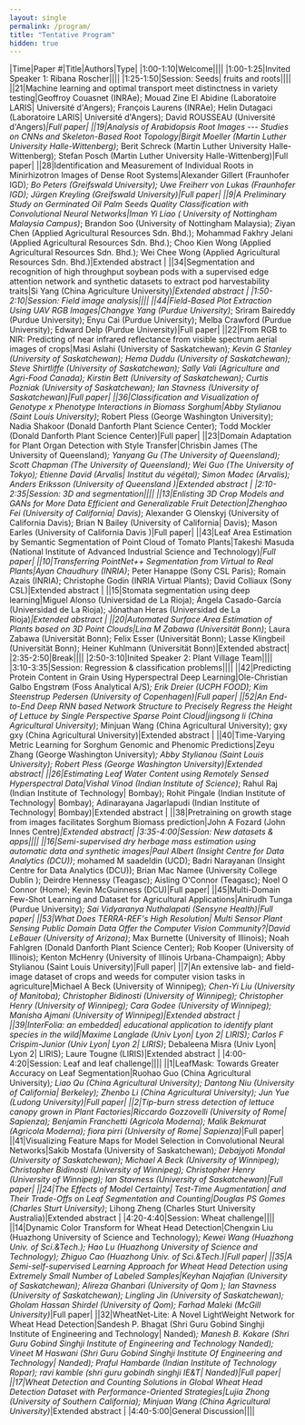 ```yaml
---
layout: single
permalink: /program/
title: "Tentative Program"
hidden: true
---
```

<link rel="stylesheet" href="/assets/css/main.css">
<link rel="stylesheet" href="https://cdn.jsdelivr.net/npm/@fortawesome/fontawesome-free@5/css/all.min.css">
<!--
| A | B |
| C | D |-->

<!-- could have images if we can, not necessary.  later. -->
<!-- |![Alt text](https://amytabb.com/images/amy_tabb_sep_2018.jpg)| temp|-->
<!-- <i class="fas fa-fw fa-envelope-square" aria-hidden="true"> -->

|﻿Time|Paper #|Title|Authors|Type|
|1:00-1:10|Welcome||||
|1:00-1:25|Invited Speaker 1: Ribana Roscher||||
|1:25-1:50|Session: Seeds| fruits and roots||||
||21|Machine learning and optimal transport meet distinctness in variety testing|Geoffroy Couasnet (INRAe); Mouad Zine El Abidine (Laboratoire LARIS| Université d'Angers); François Laurens (INRAe); Helin Dutagaci (Laboratoire LARIS| Université d'Angers); David ROUSSEAU (Université d'Angers)*|Full paper|
||19|Analysis of Arabidopsis Root Images --- Studies on CNNs and Skeleton-Based Root Topology|Birgit Moeller (Martin Luther University Halle-Wittenberg)*; Berit Schreck (Martin Luther University Halle-Wittenberg); Stefan Posch (Martin Luther University Halle-Wittenberg)|Full paper|
||28|Identification and Measurement of Individual Roots in Minirhizotron Images of Dense Root Systems|Alexander Gillert (Fraunhofer IGD)*; Bo Peters (Greifswald University); Uwe Freiherr von Lukas (Fraunhofer IGD); Jürgen Kreyling (Greifswald University)|Full paper|
||9|A Preliminary Study on Germinated Oil Palm Seeds Quality Classification with Convolutional Neural Networks|Iman Yi Liao (	University of Nottingham Malaysia Campus)*; Brandon Soo (University of Nottingham Malaysia); Ziyan Chen (Applied Agricultural Resources Sdn. Bhd.); Mohammad Fakhry Jelani (Applied Agricultural Resources Sdn. Bhd.); Choo Kien Wong (Applied Agricultural Resources Sdn. Bhd.); Wei Chee Wong (Applied Agricultural Resources Sdn. Bhd.)|Extended abstract |
||34|Segmentation and recognition of high throughput soybean pods with a supervised edge attention network and synthetic datasets to extract pod harvestability traits|Si Yang (China Agriculture University)*|Extended abstract |
|1:50-2:10|Session: Field image analysis||||
||44|Field-Based Plot Extraction Using UAV RGB Images|Changye Yang (Purdue University)*; Sriram Baireddy (Purdue University); Enyu Cai (Purdue University); Melba Crawford (Purdue University); Edward Delp (Purdue University)|Full paper|
||22|From RGB to NIR: Predicting of near infrared reflectance from visible spectrum aerial images of crops|Masi Aslahi (University of Saskatchewan)*; Kevin G Stanley (University of Saskatchewan); Hema Duddu (University of Saskatchewan); Steve  Shirtliffe (University of Saskatchewan); Sally Vali (Agriculture and Agri-Food Canada); Kirstin Bett (University of Saskatchewan); Curtis Pozniak (University of Saskatchewan); Ian Stavness (University of Saskatchewan)|Full paper|
||36|Classification and Visualization of Genotype x Phenotype Interactions in Biomass Sorghum|Abby Stylianou (Saint Louis University)*; Robert Pless (George Washington University); Nadia Shakoor (Donald Danforth Plant Science Center); Todd Mockler (Donald Danforth Plant Science Center)|Full paper|
||23|Domain Adaptation for Plant Organ Detection with Style Transfer|Chrisbin James (The University of Queensland)*; Yanyang Gu (The University of Queensland); Scott Chapman (The University of Queensland); Wei Guo (The University of Tokyo); Etienne David (Arvalis| Institut du végétal); Simon Madec (Arvalis); Anders Eriksson (University of Queensland )|Extended abstract |
|2:10-2:35|Session: 3D and segmentation||||
||13|Enlisting 3D Crop Models and GANs for More Data Efficient and Generalizable Fruit Detection|Zhenghao Fei (University of California| Davis)*; Alexander G Olenskyj (University of California Davis); Brian N Bailey (University of California| Davis); Mason Earles (University of California Davis	)|Full paper|
||43|Leaf Area Estimation by Semantic Segmentation of Point Cloud of Tomato Plants|Takeshi Masuda (National Institute of Advanced Industrial Science and Technology)*|Full paper|
||10|Transferring PointNet++ Segmentation from Virtual to Real Plants|Ayan Chaudhury (INRIA)*; Peter Hanappe (Sony CSL Paris); Romain Azais (INRIA); Christophe Godin (INRIA Virtual Plants); David Colliaux (Sony CSL)|Extended abstract |
||15|Stomata segmentation using deep learning|Miguel Alonso (Universidad de La Rioja); Ángela Casado-García (Universidad de La Rioja); Jónathan Heras (Universidad de La Rioja)*|Extended abstract |
||20|Automated Surface Area Estimation of Plants based on 3D Point Clouds|Lina M Zabawa (Universität Bonn)*; Laura Zabawa (Universität Bonn); Felix Esser (Universität Bonn); Lasse Klingbeil (Universität Bonn); Heiner Kuhlmann (Universität Bonn)|Extended abstract|
|2:35-2:50|Break||||
|2:50-3:10|Inited Speaker 2: Plant Village Team||||
|3:10-3:35|Session: Regression & classification problems||||
||42|Predicting Protein Content in Grain Using Hyperspectral Deep Learning|Ole-Christian Galbo Engstrøm (Foss Analytical A/S)*; Erik Dreier (UCPH FOOD); Kim  Steenstrup Pedersen (University of Copenhagen)|Full paper|
||52|An End-to-End Deep RNN based Network Structure to Precisely Regress the Height of Lettuce by Single Perspective Sparse Point Cloud|jingsong li (China Agricultural University)*; Minjuan Wang (China Agricultural University); gxy gxy (China Agricultural University)|Extended abstract |
||40|Time-Varying Metric Learning for Sorghum Genomic and Phenomic Predictions|Zeyu Zhang (George Washington University)*; Abby Stylianou (Saint Louis University); Robert Pless (George Washington University)|Extended abstract|
||26|Estimating Leaf Water Content using Remotely Sensed Hyperspectral Data|Vishal Vinod (Indian Institute of Science)*; Rahul Raj (Indian Institute of Technology| Bombay); Rohit Pingale (Indian Institute of Technology| Bombay); Adinarayana Jagarlapudi (Indian Institute of Technology| Bombay)|Extended abstract |
||38|Pretraining on growth stage from images facilitates Sorghum Biomass prediction|John A Fozard (John Innes Centre)*|Extended abstract|
|3:35-4:00|Session: New datasets & apps||||
||16|Semi-supervised dry herbage mass estimation using automatic data and synthetic images|Paul Albert (Insight Centre for Data Analytics (DCU))*; mohamed M saadeldin (UCD); Badri Narayanan (Insight Centre for Data Analytics (DCU)); Brian Mac Namee (University College Dublin	); Deirdre Hennessy (Teagasc); Aisling O'Connor (Teagasc); Noel O Connor (Home); Kevin McGuinness (DCU)|Full paper|
||45|Multi-Domain Few-Shot Learning and Dataset for Agricultural Applications|Anirudh Tunga (Purdue University)*; Sai Vidyaranya Nuthalapati (Sensyne Health)|Full paper|
||53|What Does TERRA-REF's High Resolution| Multi Sensor Plant Sensing Public Domain Data Offer the Computer Vision Community?|David LeBauer (University of Arizona)*; Max Burnette (University of Illinois); Noah Fahlgren (Donald Danforth Plant Science Center); Rob Kooper (University of Illinois); Kenton McHenry (University of Illinois Urbana-Champaign); Abby Stylianou (Saint Louis University)|Full paper|
||7|An extensive lab- and field-image dataset of crops and weeds for computer vision tasks in agriculture|Michael A Beck (University of Winnipeg)*; Chen-Yi Liu (University of Manitoba); Christopher Bidinosti (University of Winnipeg); Christopher Henry (University of Winnipeg); Cara Godee (University of Winnipeg); Manisha Ajmani (University of Winnipeg)|Extended abstract |
||39|InterFolia: an embedded| educational application to identify plant species in the wild|Maxime Langlade (Univ Lyon| Lyon 2| LIRIS); Carlos F Crispim-Junior (Univ Lyon| Lyon 2| LIRIS)*; Debaleena Misra (Univ Lyon| Lyon 2| LIRIS); Laure Tougne (LIRIS)|Extended abstract |
|4:00-4:20|Session: Leaf and leaf challenge||||
||1|LeafMask: Towards Greater Accuracy on Leaf Segmentation|Ruohao Guo (China Agricultural University)*; Liao Qu (China Agricultural University); Dantong Niu (University of California| Berkeley); Zhenbo Li (China Agricultural University); Jun Yue (Ludong University)|Full paper|
||2|Tip-burn stress detection of lettuce canopy grown in Plant Factories|Riccardo Gozzovelli (University of Rome| Sapienza); Benjamin Franchetti (Agricola Moderna); Malik Bekmurat (Agricola Moderna); fiora pirri (University of Rome| Sapienza)*|Full paper|
||41|Visualizing Feature Maps for Model Selection in Convolutional Neural Networks|Sakib Mostafa (University of Saskatchewan)*; Debajyoti Mondal (University of Saskatchewan); Michael A Beck (University of Winnipeg); Christopher Bidinosti (University of Winnipeg); Christopher Henry (University of Winnipeg); Ian Stavness (University of Saskatchewan)|Full paper|
||24|The Effects of Model Certainty| Test-Time Augmentation| and Their Trade-Offs on Leaf Segmentation and Counting|Douglas PS Gomes (Charles Sturt University)*; Lihong  Zheng (Charles Sturt University Australia)|Extended abstract |
|4:20-4:40|Session: Wheat challenge||||
||14|Dynamic Color Transform for Wheat Head Detection|Chengxin Liu (Huazhong University of Science and Technology)*; Kewei Wang (Huazhong Univ. of Sci.&Tech.); Hao Lu (Huazhong University of Science and Technology); Zhiguo Cao (Huazhong Univ. of Sci.&Tech.)|Full paper|
||35|A Semi-self-supervised Learning Approach for Wheat Head Detection using Extremely Small Number of Labeled Samples|Keyhan Najafian (University of Saskatchewan); Alireza Ghanbari (University of Qom	); Ian Stavness (University of Saskatchewan); Lingling Jin (University of Saskatchewan); Gholam Hassan Shirdel (University of Qom); Farhad Maleki (McGill University)*|Full paper|
||32|WheatNet-Lite: A Novel LightWeight Network for Wheat Head Detection|Sandesh P. Bhagat (Shri Guru Gobind Singhji Institute of Engineering and Technology| Nanded)*; Manesh B. Kokare (Shri Guru Gobind Singhji Institute of Engineering and Technology Nanded); Vineet M Haswani (Shri Guru Gobind Singhji Institute Of Engineering and Technology| Nanded); Praful Hambarde (Indian Institute of Technology Ropar); ravi kamble (shri guru gobindh singhji IE&T| Nanded)|Full paper|
||17|Wheat Detection and Counting Solutions in Global Wheat Head Detection Dataset with Performance-Oriented Strategies|Lujia Zhong (University of Southern California); Minjuan Wang (China Agricultural University)*|Extended abstract |
|4:40-5:00|General Discussion||||
